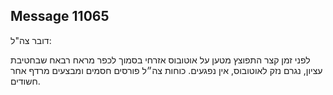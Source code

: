 ## Message 11065

דובר צה"ל:

לפני זמן קצר התפוצץ מטען על אוטובוס אזרחי בסמוך לכפר מראח רבאח שבחטיבת עציון, נגרם נזק לאוטובוס, אין נפגעים.
כוחות צה״ל פורסים חסמים ומבצעים מרדף אחר חשודים.

